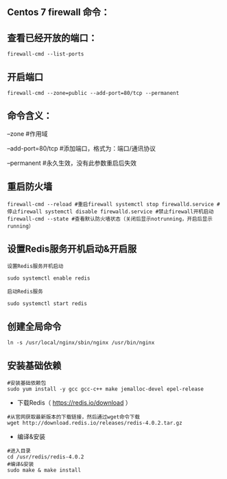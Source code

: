 ## Centos 7 firewall 命令：

## 查看已经开放的端口：

```
firewall-cmd --list-ports
```

## 开启端口

```
firewall-cmd --zone=public --add-port=80/tcp --permanent
```

## 命令含义：

–zone #作用域

–add-port=80/tcp #添加端口，格式为：端口/通讯协议

–permanent #永久生效，没有此参数重启后失效

## 重启防火墙

```
firewall-cmd --reload #重启firewall systemctl stop firewalld.service #停止firewall systemctl disable firewalld.service #禁止firewall开机启动
firewall-cmd --state #查看默认防火墙状态（关闭后显示notrunning，开启后显示running）
```



## 设置Redis服务开机启动&开启服

```
设置Redis服务开机启动

sudo systemctl enable redis

启动Redis服务

sudo systemctl start redis
```

## 创建全局命令

```
ln -s /usr/local/nginx/sbin/nginx /usr/bin/nginx   
```

## 安装基础依赖

```
#安装基础依赖包
sudo yum install -y gcc gcc-c++ make jemalloc-devel epel-release

```

- 下载Redis（ <https://redis.io/download> ）

```
#从官网获取最新版本的下载链接，然后通过wget命令下载
wget http://download.redis.io/releases/redis-4.0.2.tar.gz

```

- 编译&安装

```
#进入目录
cd /usr/redis/redis-4.0.2
#编译&安装
sudo make & make install

```

